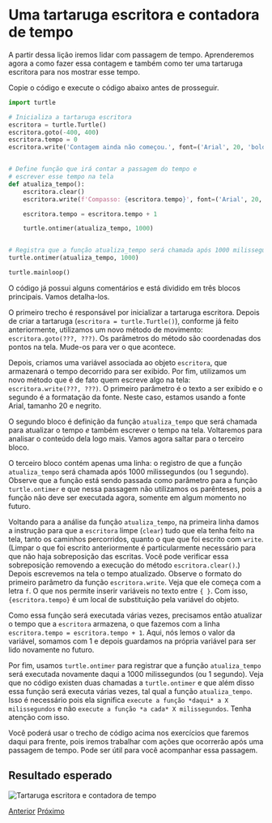 # Uma tartaruga escritora e contadora de tempo

A partir dessa lição iremos lidar com passagem de tempo. Aprenderemos
agora a como fazer essa contagem e também como ter uma tartaruga escritora
para nos mostrar esse tempo.

Copie o código e execute o código abaixo antes de prosseguir.

```python linenums
import turtle

# Inicializa a tartaruga escritora
escritora = turtle.Turtle()
escritora.goto(-400, 400)
escritora.tempo = 0
escritora.write('Contagem ainda não começou.', font=('Arial', 20, 'bold'))


# Define função que irá contar a passagem do tempo e
# escrever esse tempo na tela
def atualiza_tempo():
    escritora.clear()
    escritora.write(f'Compasso: {escritora.tempo}', font=('Arial', 20, 'bold'))

    escritora.tempo = escritora.tempo + 1

    turtle.ontimer(atualiza_tempo, 1000)


# Registra que a função atualiza_tempo será chamada após 1000 milissegundos
turtle.ontimer(atualiza_tempo, 1000)

turtle.mainloop()
```

O código já possui alguns comentários e está dividido em três blocos principais.
Vamos detalha-los.

O primeiro trecho é responsável por inicializar a tartaruga escritora.
Depois de criar a tartaruga (```escritora = turtle.Turtle()```), conforme já feito
anteriormente, utilizamos um novo método de movimento: ```escritora.goto(???, ???)```.
Os parâmetros do método são coordenadas dos pontos na tela. Mude-os para ver o que acontece.

Depois, criamos uma variável associada ao objeto `escritora`, que armazenará o tempo
decorrido para ser exibido. Por fim, utilizamos um novo método que é de fato quem escreve
algo na tela: ```escritora.write(???, ???)```. O primeiro parâmetro é o texto a ser exibido
e o segundo é a formatação da fonte. Neste caso, estamos usando a fonte Arial, tamanho 20
e negrito.

O segundo bloco é definição da função ```atualiza_tempo``` que será chamada para
atualizar o tempo *e* também escrever o tempo na tela. Voltaremos para analisar o
conteúdo dela logo mais. Vamos agora saltar para o terceiro bloco.

O terceiro bloco contém apenas uma linha: o registro de que a função
```atualiza_tempo``` será chamada após 1000 milissegundos (ou 1 segundo).
Observe que a função está sendo passada como parâmetro para a função ```turtle.ontimer```
e que nessa passagem não utilizamos os parênteses, pois a função não deve ser 
executada agora, somente em algum momento no futuro.

Voltando para a análise da função ```atualiza_tempo```, na primeira linha damos
a instrução para que a ```escritora``` limpe (```clear```) tudo que ela tenha
feito na tela, tanto os caminhos percorridos, quanto o que que foi escrito com
```write```. (Limpar o que foi escrito anteriormente é particularmente
necessário para que não haja sobreposição das escritas. Você pode verificar
essa sobreposição removendo a execução do método ```escritora.clear()```.)
Depois escrevemos na tela o tempo atualizado. Observe o formato do primeiro
parâmetro da função ```escritora.write```. Veja que ele começa com a letra `f`.
O que nos permite inserir variáveis no texto entre `{ }`. Com isso,
`{escritora.tempo}` é um local de substituição pela variável do objeto.

Como essa função será executada várias vezes, precisamos então atualizar o
tempo que a ```escritora``` armazena, o que fazemos com a linha
```escritora.tempo = escritora.tempo + 1```. Aqui, nós lemos o valor da variável,
somamos com 1 e depois guardamos na própria variável para ser lido novamente no futuro.

Por fim, usamos ```turtle.ontimer``` para registrar que a função
```atualiza_tempo``` será executada novamente daqui a 1000 milissegundos (ou 1 segundo).
Veja que no código existen duas chamadas a ```turtle.ontimer``` e que além disso essa
função será executa várias vezes, tal qual a função ```atualiza_tempo```. Isso é
necessário pois ela significa `execute a função *daqui* a X milissegundos` e não
`execute a função *a cada* X milissegundos`. Tenha atenção com isso.

Você poderá usar o trecho de código acima nos exercícios que faremos daqui para
frente, pois iremos trabalhar com ações que ocorrerão após uma passagem de
tempo. Pode ser útil para você acompanhar essa passagem.

## Resultado esperado
![Tartaruga escritora e contadora de tempo](02_escritora.gif "Uma tartaruga que escreve e conta o tempo")


[Anterior](01_novas_roupas.md) [Próximo](03_dancarina.md)
